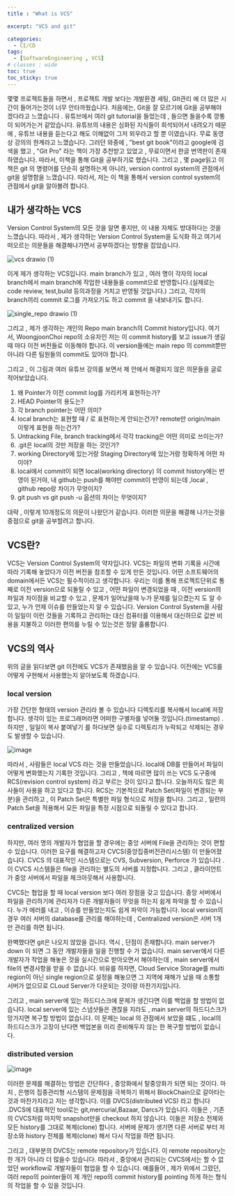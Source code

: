 ```yaml
---
title : "What is VCS"

excerpt: "VCS and git"

categories:
  - CI/CD
tags:
  - [SoftwareEngineering , VCS]
# classes : wide
toc: true
toc_sticky: true
---
```


몇몇 프로젝트들을 하면서 , 프로젝트 개발 보다는 개발환경 세팅, GIt관리 에 더 많은 시간이 들어가는것이 너무 안타까웠습니다. 처음에는, Git을 잘 모르기에 Git을 공부해야 겠다라고 느꼈습니다 . 유튜브에서 여러 git tutorial을 들었는데 , 들으면 들을수록 깡통이 되어가는거 같았습니다. 유튜브의 내용은 심화된 지식들이 희석되어서 내려오기 때문에 , 유튜브 내용을 듣는다고 해도 이해없이 그저 외우라고 할 뿐 이였습니다. 무료 동영상 강의의 한계라고 느꼈습니다. 그러던 와중에 , "best git book"이라고 google에 검색을 했고 , "Git Pro" 라는 책이 가장 추천받고 있었고  , 무료이면서 한글 번역판이 존재하였습니다. 따라서, 이책을 통해 Git을 공부하기로 했습니다. 그리고 , 몇 page읽고 이책은 git 의 명령어를 단순히 설명하는게 아니라, version control system의 관점에서 git을 설명함을 느꼈습니다. 따라서, 저는 이 책을 통해서 version control system의 관점에서 git을 알아볼려 합니다. 

## 내가 생각하는 VCS

Version Control System의 모든 것을 알면 좋지만, 이 내용 자체도 방대하다는 것을 느꼈습니다. 따라서 , 제가 생각하는 Version Control System을 도식화 하고 여기서 떠오르는 의문들을 해결해나가면서 공부하겠다는 방향을 잡았습니다.

![vcs drawio (1)](https://user-images.githubusercontent.com/50165842/148645299-21277e70-e099-4236-9019-2fa9d19fbb0c.png)



이게 제가 생각하는 VCS입니다. main branch가 있고 , 여러 명이 각자의 local branch에서 main branch에 작업한 내용들을 commit으로 반영합니다.(실제로는 code review, test,build 등의과정을 거치고 반영될 것입니다.) 그리고, 각자의 branch끼리 commit 로그를 가져오기도 하고 commit 을 내보내기도 합니다. 



![single_repo drawio (1)](https://user-images.githubusercontent.com/50165842/148645565-d58ea675-5793-46e4-9d3c-c1cd9a8e00c7.png)

그리고 , 제가 생각하는 개인의 Repo main branch의 Commit history입니다.  여기서, WoongjoonChoi repo의 소유자인 저는 이 commit history를 보고 issue가 생길때 마다 이전 버전들로 이동해야 합니다. 이 version들에는 main repo 의 commit뿐만 아니라 다른 팀원들의 commit도 있어야 합니다. 

그리고 , 이 그림과 여러 유튜브 강의를 보면서 제 안에서 해결되지 않은 의문들을 글로 적어보았습니다.

1. 왜 Pointer가 이전 commit log를 가리키게 표현하는가?
2. HEAD Pointer의 용도는?
3. 각 branch pointer는 어떤 의미?
4. local branch는 표현할 때 / 로 표현하는게 안되는건가? remote만 origin/main 이렇게 표현을 하는건가?
5. Untracking File, branch tracking에서 각각 tracking은 어떤 의미로 쓰이는가?
6. .git은 local의 것만 저장을 하는 것인가?
7. working Directory에 있는거랑 Staging Directory에 있는거랑 정확하게 어떤 차이야?
8. local에서 commit이 되면 local(working directory) 의 commit history에는 반영이 된거야, 내 github는 push를 해야만 commit이 반영이 되는데 ,local , github repo랑 차이가 무엇이지?
9. git push vs git push -u  옵션의 차이는 무엇이지?

대략 , 이렇게 10개정도의 의문이 나왔던거 같습니다. 이러한 의문을 해결해 나가는것을 중점으로 git을 공부할려고 합니다. 

## VCS란?

VCS는 Version Control System의 약자입니다. VCS는 파일의 변화 기록을 시간에 따라 기록해 놓았다가 이전 버전을 참조할 수 있게 만든 것입니다. 어떤 소프트웨어의  domain에서든 VCS는 필수적이라고 생각합니다. 우리는  이를 통해 프로젝트단위로 통째로 이전 version으로 되돌릴 수 있고 , 어떤 파일이 변경되었을 때 , 이전 version의 파일과 차이점을 비교할 수 있고 , 문제가 일어났을때 누가 문제를 일으켰는지 도 알 수 있고, 누가 언제 이슈를 만들었는지 알 수 있습니다. Version Control System을 사람이 일일이 이런 것들을 기록하고 관리하는 대신 컴퓨터를 이용해서 대신하므로 값싼 비용을 지불하고 이러한 편의를 누릴 수 있는것은 정말 훌륭합니다.

## VCS의 역사

위의 글을 읽다보면 git 이전에도 VCS가 존재했음을 알 수 있습니다. 이전에는 VCS를 어떻게 구현해서 사용했는지 알아보도록 하겠습니다.



### local version

가장 간단한 형태의 version 관리라 볼 수 있습니다 디렉토리를 복사해서 local에 저장합니다. 생각이 있는 프로그래머라면 어떠한 구별자를 넣어둘 것입니다.(timestamp) . 하지만 , 일일이 복사 붙여넣기 를 하다보면 실수로 디렉토리가 누락되고 삭제되는 경우도 발생할 수 있습니다. 

![image](https://user-images.githubusercontent.com/50165842/148646196-a379089b-b618-433f-af79-5debe2c756f2.png)

따라서 , 사람들은 local VCS 라는 것을 만들었습니다. local에 DB를 만들어서 파일이 어떻게 변화했는지 기록한 것입니다. 그리고 , 책에 따르면 많이 쓰는 VCS 도구중에 RCS(revision control system) 라고 부르는 것이 있다고 합니다. 오늘까지도 많은 회사들이 사용을 하고 있다고 합니다. RCS는 기본적으로 Patch Set(파일이 변경되는 부분)을 관리하고  , 이 Patch Set은 특별한 파일 형식으로 저장을 합니다. 그리고 , 일련의 Patch Set을 적용해서 모든 파일을 특정 시점으로 되돌릴 수 있다고 합니다.

### centralized version

하지만, 여러 명의 개발자가 협업을 할 경우에는 중앙 서버에 File을 관리하는 것이 편할 수 있습니다. 이러한 요구를 해결하고자 CVCS(중앙집중버전관리시스템) 이 만들어졌습니다. CVCS 의 대표적인 시스템으로는 CVS, Subversion, Perforce 가 있습니다 .이 CVCS 시스템들은 file을 관리하는 별도의 서버를 지정합니다. 그리고 , 클라이언트가 중앙 서버에서 파일을 체크아웃해서 사용합니다.  

CVCS는 협업을 할 때 local version 보다 여러 장점을 갖고 있습니다. 중앙 서버에서 파일을 관리하기에 관리자가 다른 개발자들이 무엇을 하는지 쉽게 파악을 할 수 있습니다. 누가 에러를 내고 , 이슈를 만들었는지도 쉽게 파악이 가능합니다. local version의 경우 여러 서버의 database를 관리를 해야하는데 , Centralized version은 서버 1개만 관리를 하면 됩니다. 

완벽했다면 git은 나오지 않았을 겁니다.  역시 , 단점이 존재합니다. main server가 down 이 되면 그 동안 개발자들을 일을 진행할 수 가 없습니다. main server에서 다른 개발자가 작업을 해놓은 것을 실시간으로 받아오면서 해야하는데 , main server에서 file의 변경사항을 받을 수 없습니다. 비유를 하자면, Cloud Service Storage를 multi region이 아닌 single region으로 설정을 해놓으면 그 지역에 재해가 났을 때 소통할 서버가 없으므로 CLoud Server가 다운되는 것이랑 마찬가지입니다. 

그리고 , main server에 있는 하드디스크에 문제가 생긴다면 이를 백업을 할 방법이 없습니다. local server에 있는 스냅샷들은 괜찮을 지라도 , main server의 하드디스크가 망가지면 복구할 방법이 없습니다. 이 문제는 local 의 관점에서 보았을 떄도 , local의 하드디스크가 고장이 난다면 백업본을 미리 준비해두지 않는 한 복구할 방법이 없습니다.

### distributed version



![image](https://user-images.githubusercontent.com/50165842/148646951-ae0ccd4f-c8a0-4c71-b252-0ea4a38ca71a.png)

이러한 문제를 해결하는 방법은 간단하다 , 중앙화에서 탈중앙화가 되면 되는 것이다. 마치 , 은행의 집중관리형 시스템의 문제점을 극복하기 위해서 BlockChain으로 갈아타는 것과 마찬가지라고 저는 생각합니다. 이를 DVCS(distributed VCS) 라고 합니다 .DVCS에 대표적인 tool로는 git,mercurial,Bazaar, Darcs가 있습니다. 이들은 , 기존의 CVCS처럼 마지막 snapshot만을 checkout 하지 않습니다.  이들은 저장소 전체와 모든 history를 그대로 복제(clone) 합니다. 서버에 문제가 생기면 다른 서버로 부터 저장소와 history 전체를 복제(clone) 해서 다시 작업을 하면 됩니다. 

그리고 , 대부분의 DVCS는 remote repository가 있습니다. 이 remote repository는 한 개가 아니라 더 많을수 있습니다. 따라서 , 중앙에서 관리되는 CVCS에서는 할 수 없었던 workflow로 개발자들이 협업을 할 수 있습니다. 예를들어 , 제가 위에서 그렸던, 여러 repo의 pointer들이 제 개인 repo의 commit history를 pointing 하게 하는 형식의 작업을 할 수 있을 것입니다. 



